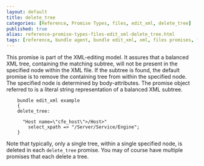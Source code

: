 ```yaml
---
layout: default
title: delete_tree
categories: [Reference, Promise Types, files, edit_xml, delete_tree]
published: true
alias: reference-promise-types-files-edit_xml-delete_tree.html
tags: [reference, bundle agent, bundle edit_xml, xml, files promises, file editing, delete_tree]
---
```


This promise is part of the XML-editing model. It assures that a
balanced XML tree, containing the matching subtree, will not be present
in the specified node within the XML file. If the subtree is found, the
default promise is to remove the containing tree from within the
specified node. The specified node is determined by body-attributes. The
promise object referred to is a literal string representation of a
balanced XML subtree.

```cf3
    bundle edit_xml example
    {
    delete_tree:

      "Host name=\"cfe_host\">/Host>"
        select_xpath => "/Server/Service/Engine";
    }
```

Note that typically, only a single tree, within a single specified node,
is deleted in each `delete_tree` promise. You may of course have
multiple promises that each delete a tree.
